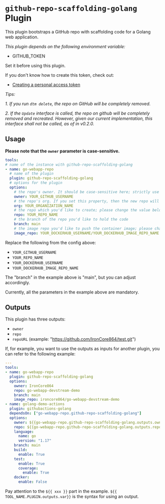 # `github-repo-scaffolding-golang` Plugin

This plugin bootstraps a GitHub repo with scaffolding code for a Golang web application.

_This plugin depends on the following environment variable:_

- GITHUB_TOKEN

Set it before using this plugin.

If you don't know how to create this token, check out:
- [Creating a personal access token](https://docs.github.com/en/authentication/keeping-your-account-and-data-secure/creating-a-personal-access-token)

*Tips:*

*1. If you run `dtm delete`, the repo on GitHub will be completely removed.*

*2. If the `Update` interface is called, the repo on github will be completely removed and recreated. However, given our current implementation, this interface shall not be called, as of in v0.2.0.*

## Usage

**Please note that the `owner` parameter is case-sensitive.**

```yaml
tools:
# name of the instance with github-repo-scaffolding-golang
- name: go-webapp-repo
  # name of the plugin
  plugin: github-repo-scaffolding-golang
  # options for the plugin
  options:
    # the repo's owner. It should be case-sensitive here; strictly use your GitHub user name; please change the value below.
    owner: YOUR_GITHUB_USERNAME
    # the repo's org. If you set this property, then the new repo will be created under the org you're given, and the "owner" setting above will be ignored.
    org: YOUR_ORGANIZATION_NAME
    # the repo which you'd like to create; please change the value below.
    repo: YOUR_REPO_NAME
    # the branch of the repo you'd like to hold the code
    branch: main
    # the image repo you'd like to push the container image; please change the value below.
    image_repo: YOUR_DOCKERHUB_USERNAME/YOUR_DOCKERHUB_IMAGE_REPO_NAME
```

Replace the following from the config above:

- `YOUR_GITHUB_USERNAME`
- `YOUR_REPO_NAME`
- `YOUR_DOCKERHUB_USERNAME`
- `YOUR_DOCKERHUB_IMAGE_REPO_NAME`

The "branch" in the example above is "main", but you can adjust accordingly.

Currently, all the parameters in the example above are mandatory.

## Outputs

This plugin has three outputs:

- `owner`
- `repo`
- `repoURL` (example: "https://github.com/IronCore864/test.git")

If, for example, you want to use the outputs as inputs for another plugin, you can refer to the following example:

```yaml
---
tools:
- name: go-webapp-repo
  plugin: github-repo-scaffolding-golang
  options:
    owner: IronCore864
    repo: go-webapp-devstream-demo
    branch: main
    image_repo: ironcore864/go-webapp-devstream-demo
- name: golang-demo-actions
  plugin: githubactions-golang
  dependsOn: ["go-webapp-repo.github-repo-scaffolding-golang"]
  options:
    owner: ${{go-webapp-repo.github-repo-scaffolding-golang.outputs.owner}}
    repo: ${{go-webapp-repo.github-repo-scaffolding-golang.outputs.repo}}
    language:
      name: go
      version: "1.17"
    branch: main
    build:
      enable: True
    test:
      enable: True
      coverage:
        enable: True
    docker:
      enable: False
```

Pay attention to the `${{ xxx }}` part in the example. `${{ TOOL_NAME.PLUGIN.outputs.var}}` is the syntax for using an output.

